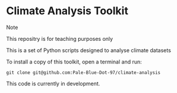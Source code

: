 # Climate Analysis Toolkit

> [!Note]
> This repositry is for teaching purposes only


This is a set of Python scripts designed to analyse climate datasets

To install a copy of this toolkit, open a terminal and run:

```
git clone git@github.com:Pale-Blue-Dot-97/climate-analysis
```

This code is currently in development.
